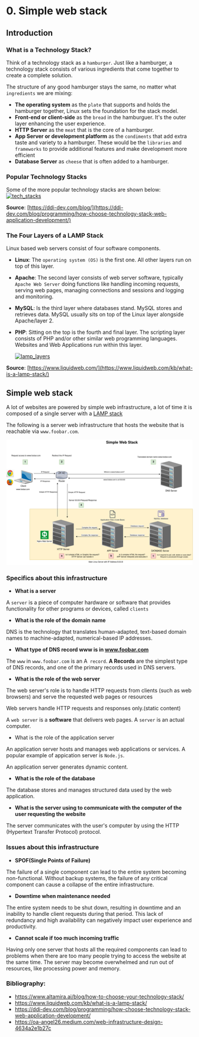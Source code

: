 # 0. Simple web stack

## Introduction

###  What is a Technology Stack?

Think of a technology stack as a `hamburger`. Just like a hamburger, a technology stack consists of various ingredients that come together to create a complete solution. 

The structure of any good hamburger stays the same, no matter what `ingredients` we are mixing:

- __The operating system__ as the `plate` that supports and holds the hamburger together, Linux sets the foundation for the stack model.
- __Front-end or client-side__ as the `bread` in the hamburguer. It's the outer layer enhancing the user experience.
- __HTTP Server__ as the `meat` that is the core of a hamburger.
- __App Server or development platform__  as the `condiments` that add extra taste and variety to a hamburger. These would be the `libraries` and `frameworks` to provide additional features and make development more efficient
- __Database Server__ as `cheese` that is often added to a hamburger.

### Popular Technology Stacks
Some of the more popular technology stacks are shown below:
  <a align="center" href="https://holbertonschool.uy/">
    <img src="https://ddi-dev.com/uploads/media/news/0001/02/66911e46d98df8f6b13b1d0dee4b6f7d8ae18168.png" alt="tech_stacks">
  </a>

__Source__: [https://ddi-dev.com/blog/](https://ddi-dev.com/blog/programming/how-choose-technology-stack-web-application-development/)


### The Four Layers of a LAMP Stack

Linux based web servers consist of four software components.

- __Linux__: The `operating system (OS)` is the first one. All other layers run on top of this layer.
- __Apache__: The second layer consists of web server software, typically `Apache Web Server` doing functions like handling incoming requests, serving web pages, managing connections and sessions and logging and monitoring.
- __MySQL__: Is the third layer where databases stand. MySQL stores and retrieves data. MySQL usually sits on top of the Linux layer alongside Apache/layer 2.
- __PHP__: Sitting on the top is the fourth and final layer. The scripting layer consists of PHP and/or other similar web programming languages. Websites and Web Applications run within this layer.

  <a align="center" href="https://holbertonschool.uy/">
    <img src="https://res.cloudinary.com/lwgatsby/f_auto,c_scale,w_343/www/uploads/2018/02/kb-lamp-stack-1.jpg" alt="lamp_layers">
  </a>

__Source__: [https://www.liquidweb.com/](https://www.liquidweb.com/kb/what-is-a-lamp-stack/)

## Simple web stack
A lot of websites are powered by simple web infrastructure, a lot of time it is composed of a single server with a [LAMP stack](https://en.wikipedia.org/wiki/LAMP_%28software_bundle%29)

The following is a server web infrastructure that hosts the website that is reachable via `www.foobar.com`.

  <a align="center" href="https://holbertonschool.uy/">
    <img src="0-simple_web_stack.jpg" alt="simple_web_stack">
  </a>

### Specifics about this infrastructure

- __What is a server__

A `server` is a piece of computer hardware or software that provides functionality for other programs or devices, called `clients`

- __What is the role of the domain name__

DNS is the technology that translates human-adapted, text-based domain names to machine-adapted, numerical-based IP addresses.

- __What type of DNS record www is in www.foobar.com__

The `www` in `www.foobar.com` is an A` record`. __A Records__ are the simplest type of DNS records, and one of the primary records used in DNS servers.

- __What is the role of the web server__

The web server's role is to handle HTTP requests from clients (such as web browsers) and serve the requested web pages or resources

Web servers handle HTTP requests and responses only.(static content)

A `web server` is a __software__ that delivers web pages. A `server` is an actual computer.

- What is the role of the application server

An application server hosts and manages web applications or services. A popular example of appication server is `Node.js`.

An application server generates dynamic content.

- __What is the role of the database__

The database stores and manages structured data used by the web application.

- __What is the server using to 
communicate with the computer of the user requesting the website__

The server communicates with the user's computer by using the HTTP (Hypertext Transfer Protocol) protocol.

### Issues about this infrastructure

- __SPOF(Single Points of Failure)__

The failure of a single component can lead to the entire system becoming non-functional. Without backup systems, the failure of any critical component can cause a collapse of the entire infrastructure.

- __Downtime when maintenance needed__

The entire system needs to be shut down, resulting in downtime and an inability to handle client requests during that period. This lack of redundancy and high availability can negatively impact user experience and productivity.

- __Cannot scale if too much incoming traffic__

Having only one server that hosts all the required components can lead to problems when there are too many people trying to access the website at the same time. The server may become overwhelmed and run out of resources, like processing power and memory. 

### Bibliography:

- https://www.altamira.ai/blog/how-to-choose-your-technology-stack/
- https://www.liquidweb.com/kb/what-is-a-lamp-stack/
- https://ddi-dev.com/blog/programming/how-choose-technology-stack-web-application-development/
- https://oa-angel26.medium.com/web-infrastructure-design-4634a2e1b27c

